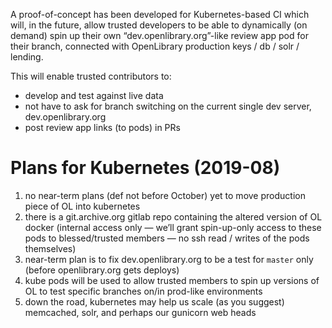 A proof-of-concept has been developed for Kubernetes-based CI which will, in the future, allow trusted developers to be able to dynamically (on demand) spin up their own “dev.openlibrary.org”-like review app pod for their branch, connected with OpenLibrary production keys / db / solr / lending.

This will enable trusted contributors to:
* develop and test against live data
* not have to ask for branch switching on the current single dev server, dev.openlibrary.org
* post review app links (to pods) in PRs

# Plans for Kubernetes (2019-08)

1. no near-term plans (def not before October) yet to move production piece of OL into kubernetes
2. there is a git.archive.org gitlab repo containing the altered version of OL docker (internal access only — we’ll grant spin-up-only access to these pods to blessed/trusted members — no ssh read / writes of the pods themselves)
3. near-term plan is to fix dev.openlibrary.org to be a test for `master` only (before openlibrary.org gets deploys)
4. kube pods will be used to allow trusted members to spin up versions of OL to test specific branches on/in prod-like environments
5. down the road, kubernetes may help us scale (as you suggest) memcached, solr, and perhaps our gunicorn web heads
